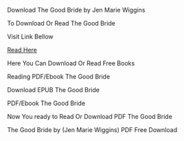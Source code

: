 Download The Good Bride by Jen Marie Wiggins

To Download Or Read The Good Bride

Visit Link Bellow

[Read Here](https://mobionlines.web.app/comb/211026664-the-good-bride)

Here You Can Download Or Read Free Books

Reading PDF/Ebook The Good Bride

Download EPUB The Good Bride

PDF/Ebook The Good Bride

Now You ready to Read Or Download PDF The Good Bride

The Good Bride by (Jen Marie Wiggins) PDF Free Download

